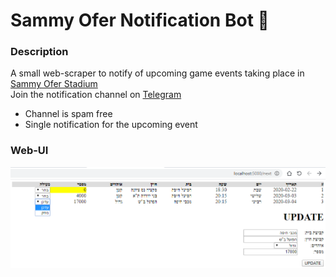 # Sammy Ofer Notification Bot 🤖

### Description

A small web-scraper to notify of upcoming game events taking place in [Sammy Ofer Stadium](https://www.haifa-stadium.com/ "Sammy Ofer Stadium")  
Join the notification channel on [Telegram](https//t.me/sammy_ofer_notification_channel)  

* Channel is spam free
* Single notification for the upcoming event

### Web-UI

![Web-UI screenshot](screen.png)

